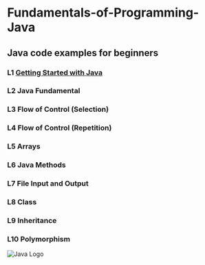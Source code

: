 # Fundamentals-of-Programming-Java
## Java code examples for beginners

### L1 [Getting Started with Java](https://github.com/y33-j3T/Fundamentals-of-Programming-Java/tree/master/L1)

### L2 Java Fundamental

### L3 Flow of Control (Selection)

### L4 Flow of Control (Repetition)

### L5 Arrays

### L6 Java Methods

### L7 File Input and Output

### L8 Class

### L9 Inheritance

### L10 Polymorphism

![Java Logo](https://diylogodesigns.com/wp-content/uploads/2017/07/java-logo-vector-768x768.png)
